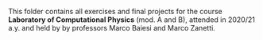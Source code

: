 This folder contains all exercises and final projects for the course **Laboratory of Computational Physics** (mod. A and B), attended in 2020/21 a.y. and held by by professors Marco Baiesi and Marco Zanetti.
